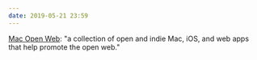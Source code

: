 ```yaml
---
date: 2019-05-21 23:59
---
```


[Mac Open Web](https://macopenweb.com): "a collection of open and indie Mac, iOS, and web apps that help promote the open web."

